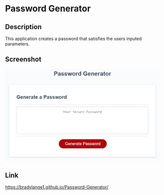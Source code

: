 # Password Generator

## Description
This application creates a password that satisfies the users inputed parameters.

## Screenshot
![Site Image](./Images/PG%20pic.png)

## Link
https://bradylange1.github.io/Password-Generator/